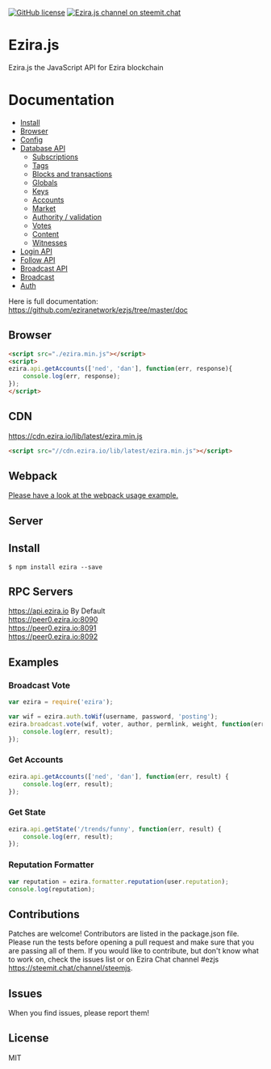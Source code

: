 [![GitHub license](https://img.shields.io/badge/license-MIT-blue.svg)](https://github.com/eziranetwork/ezjs/blob/master/LICENSE)
[![Ezira.js channel on steemit.chat](https://img.shields.io/badge/chat-steemit.chat-1c56a4.svg)](https://steemit.chat/channel/steemjs)

# Ezira.js
Ezira.js the JavaScript API for Ezira blockchain

# Documentation

- [Install](https://github.com/eziranetwork/ezjs/tree/master/doc#install)
- [Browser](https://github.com/eziranetwork/ezjs/tree/master/doc#browser)
- [Config](https://github.com/eziranetwork/ezjs/tree/master/doc#config)
- [Database API](https://github.com/eziranetwork/ezjs/tree/master/doc#api)
    - [Subscriptions](https://github.com/eziranetwork/ezjs/tree/master/doc#subscriptions)
    - [Tags](https://github.com/eziranetwork/ezjs/tree/master/doc#tags)
    - [Blocks and transactions](https://github.com/eziranetwork/ezjs/tree/master/doc#blocks-and-transactions)
    - [Globals](https://github.com/eziranetwork/ezjs/tree/master/doc#globals)
    - [Keys](https://github.com/eziranetwork/ezjs/tree/master/doc#keys)
    - [Accounts](https://github.com/eziranetwork/ezjs/tree/master/doc#accounts)
    - [Market](https://github.com/eziranetwork/ezjs/tree/master/doc#market)
    - [Authority / validation](https://github.com/eziranetwork/ezjs/tree/master/doc#authority--validation)
    - [Votes](https://github.com/eziranetwork/ezjs/tree/master/doc#votes)
    - [Content](https://github.com/eziranetwork/ezjs/tree/master/doc#content)
    - [Witnesses](https://github.com/eziranetwork/ezjs/tree/master/doc#witnesses)
- [Login API](https://github.com/eziranetwork/ezjs/tree/master/doc#login)
- [Follow API](https://github.com/eziranetwork/ezjs/tree/master/doc#follow-api)
- [Broadcast API](https://github.com/eziranetwork/ezjs/tree/master/doc#broadcast-api)
- [Broadcast](https://github.com/eziranetwork/ezjs/tree/master/doc#broadcast)
- [Auth](https://github.com/eziranetwork/ezjs/tree/master/doc#auth)


Here is full documentation:
https://github.com/eziranetwork/ezjs/tree/master/doc

## Browser
```html
<script src="./ezira.min.js"></script>
<script>
ezira.api.getAccounts(['ned', 'dan'], function(err, response){
    console.log(err, response);
});
</script>
```

## CDN
https://cdn.ezira.io/lib/latest/ezira.min.js<br/>
```html
<script src="//cdn.ezira.io/lib/latest/ezira.min.js"></script>
```

## Webpack
[Please have a look at the webpack usage example.](https://github.com/eziranetwork/ezjs/blob/master/examples/webpack-example)

## Server
## Install
```
$ npm install ezira --save
```

## RPC Servers
https://api.ezira.io By Default<br/>
https://peer0.ezira.io:8090<br/>
https://peer0.ezira.io:8091<br/>
https://peer0.ezira.io:8092<br/>

## Examples
### Broadcast Vote
```js
var ezira = require('ezira');

var wif = ezira.auth.toWif(username, password, 'posting');
ezira.broadcast.vote(wif, voter, author, permlink, weight, function(err, result) {
	console.log(err, result);
});
```

### Get Accounts
```js
ezira.api.getAccounts(['ned', 'dan'], function(err, result) {
	console.log(err, result);
});
```

### Get State
```js
ezira.api.getState('/trends/funny', function(err, result) {
	console.log(err, result);
});
```

### Reputation Formatter
```js
var reputation = ezira.formatter.reputation(user.reputation);
console.log(reputation);
```

## Contributions
Patches are welcome! Contributors are listed in the package.json file. Please run the tests before opening a pull request and make sure that you are passing all of them. If you would like to contribute, but don't know what to work on, check the issues list or on Ezira Chat channel #ezjs https://steemit.chat/channel/steemjs.

## Issues
When you find issues, please report them!

## License
MIT
